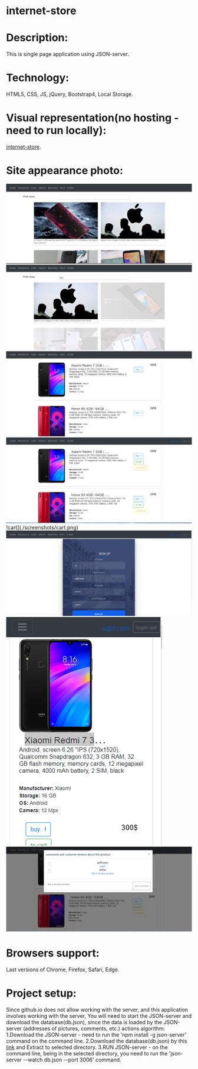 # internet-store

# Description:
This is single page application using JSON-server.

# Technology: 
HTML5, CSS, JS, jQuery, Bootstrap4, Local Storage.

# Visual representation(no hosting - need to run locally):
[internet-store](https://andreilavrov.github.io/internet-store).

# Site appearance photo:
![major](./screenshots/major.png)
![filter-news](./screenshots/filter-news.png)
![products-without-login](./screenshots/products-without-login.png)
![products-with-login](./screenshots/products-with-login.png)
!cart](./screenshots/cart.png)
![login](./screenshots/login.png)
![mobile](./screenshots/mobile.png)
![comments](./screenshots/comments.png)

# Browsers support:
Last versions of Chrome, Firefox, Safari, Edge.

# Project setup: 
Since github.io does not allow working with the server, and this application involves working with the server, You will need to start the JSON-server and download the database(db.json), since the data is loaded by the JSON-server (addresses of pictures, comments, etc.) 
actions algorithm: 
   1.Download the JSON-server - need to run the 'npm install -g json-server' command on the command line.
   2.Download the database(db.json) by this [link](https://minhaskamal.github.io/DownGit/#/home?url=https://github.com/AndreiLavrov/AndreiLavrov.github.io/blob/master/internet-store(SPA)/db.json)  and Extract to selected directory.
   3.RUN JSON-server - on the command line, being in the selected directory, you need to run the 'json-server --watch db.json --port 3006' command.
   
